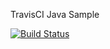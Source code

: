 TravisCI Java Sample

[![Build Status](https://travis-ci.org/kaakaa/TravisCI_Java_sample.png?branch=master)](https://travis-ci.org/kaakaa/TravisCI_Java_sample)
